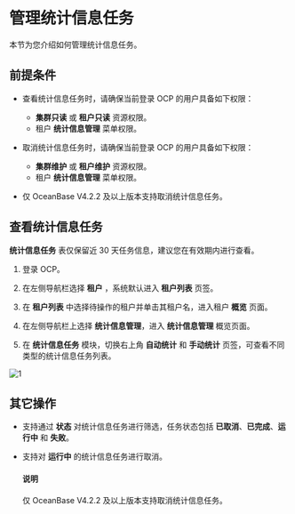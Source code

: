 # 管理统计信息任务

本节为您介绍如何管理统计信息任务。

## 前提条件

* 查看统计信息任务时，请确保当前登录 OCP 的用户具备如下权限：

  * **集群只读** 或 **租户只读** 资源权限。
  * 租户 **统计信息管理** 菜单权限。

* 取消统计信息任务时，请确保当前登录 OCP 的用户具备如下权限：

  * **集群维护** 或 **租户维护** 资源权限。
  * 租户 **统计信息管理** 菜单权限。

* 仅 OceanBase V4.2.2 及以上版本支持取消统计信息任务。

## 查看统计信息任务

**统计信息任务** 表仅保留近 30 天任务信息，建议您在有效期内进行查看。

1. 登录 OCP。

2. 在左侧导航栏选择 **租户** ，系统默认进入 **租户列表** 页签。

3. 在 **租户列表** 中选择待操作的租户并单击其租户名，进入租户 **概览** 页面。

4. 在左侧导航栏上选择 **统计信息管理**，进入 **统计信息管理** 概览页面。

5. 在 **统计信息任务** 模块，切换右上角 **自动统计** 和 **手动统计** 页签，可查看不同类型的统计信息任务列表。

![1](https://obbusiness-private.oss-cn-shanghai.aliyuncs.com/doc/img/ocp/433/202411152115.png)

## 其它操作

* 支持通过 **状态** 对统计信息任务进行筛选，任务状态包括 **已取消**、**已完成**、**运行中** 和 **失败**。

* 支持对 **运行中** 的统计信息任务进行取消。

    <main id="notice" type='explain'>
    <h4>说明</h4>
    <p>仅 OceanBase V4.2.2 及以上版本支持取消统计信息任务。</p>
    </main>
